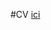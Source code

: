 #CV
<a href="https://htmlpreview.github.io/?https://github.com/MathieuCoynet/cv/blob/master/index.html">ici</a>
